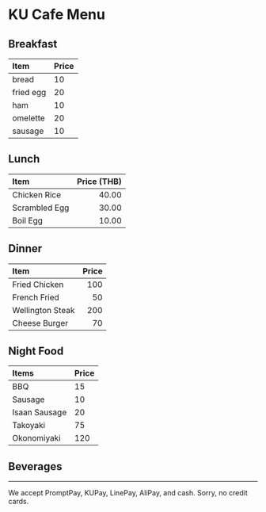# KU Cafe Menu


## Breakfast


| Item                     | Price    |
|:-------------------------|----------|
| bread                    | 10       |
| fried egg                | 20       |
| ham                      | 10       |
| omelette                 | 20       |
| sausage                  | 10       |

## Lunch
| Item          | Price (THB) |
|:--------------|------------:|
| Chicken Rice  |       40.00 |
| Scrambled Egg |       30.00 |
| Boil Egg      |       10.00 |


## Dinner
| Item | Price |
|:-----|------:|
| Fried Chicken | 100 |
| French Fried | 50 |
| Wellington Steak | 200 |
| Cheese Burger | 70 |

## Night Food
| Items                | Price |
|:------------------|----------|
| BBQ               | 15       |
| Sausage           | 10       |
| Isaan Sausage     | 20       |
| Takoyaki          | 75       |
| Okonomiyaki       | 120      |


## Beverages



---

We accept PromptPay, KUPay, LinePay, AliPay, and cash. Sorry, no credit cards.
